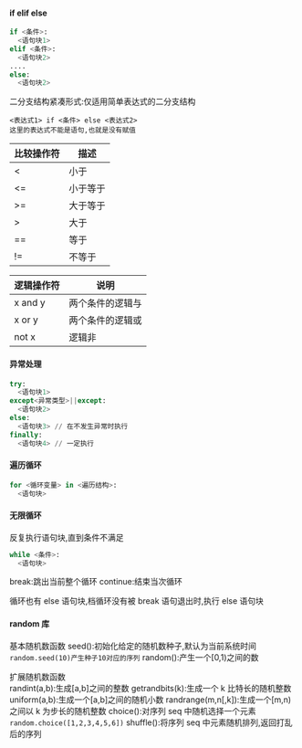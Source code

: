 #### if elif else

```python
if <条件>:
  <语句块1>
elif <条件>:
  <语句块2>
....
else:
  <语句块2>
```

二分支结构紧凑形式:仅适用简单表达式的二分支结构

```
<表达式1> if <条件> else <表达式2>
这里的表达式不能是语句,也就是没有赋值
```

| 比较操作符 | 描述     |
| ---------- | -------- |
| <          | 小于     |
| <=         | 小于等于 |
| >=         | 大于等于 |
| >          | 大于     |
| ==         | 等于     |
| !=         | 不等于   |

| 逻辑操作符 | 说明             |
| ---------- | ---------------- |
| x and y    | 两个条件的逻辑与 |
| x or y     | 两个条件的逻辑或 |
| not x      | 逻辑非           |

#### 异常处理

```python
try:
  <语句块1>
except<异常类型>||except:
  <语句块2>
else:
  <语句块3> // 在不发生异常时执行
finally:
  <语句块4> // 一定执行
```

#### 遍历循环

```python
for <循环变量> in <遍历结构>:
  <语句块>
```

#### 无限循环

反复执行语句块,直到条件不满足

```python
while <条件>:
  <语句块>
```

break:跳出当前整个循环
continue:结束当次循环

循环也有 else 语句块,档循环没有被 break 语句退出时,执行 else 语句块

#### random 库

基本随机数函数
seed():初始化给定的随机数种子,默认为当前系统时间`random.seed(10)产生种子10对应的序列`
random():产生一个[0,1)之间的数

扩展随机数函数  
randint(a,b):生成[a,b]之间的整数
getrandbits(k):生成一个 k 比特长的随机整数
uniform(a,b):生成一个[a,b]之间的随机小数
randrange(m,n[,k]):生成一个[m,n)之间以 k 为步长的随机整数
choice():对序列 seq 中随机选择一个元素`random.choice([1,2,3,4,5,6])`
shuffle():将序列 seq 中元素随机排列,返回打乱后的序列
